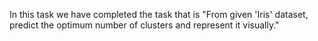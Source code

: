 In this task we have completed the task that is "From given 'Iris' dataset, predict the optimum number of
clusters and represent it visually."
